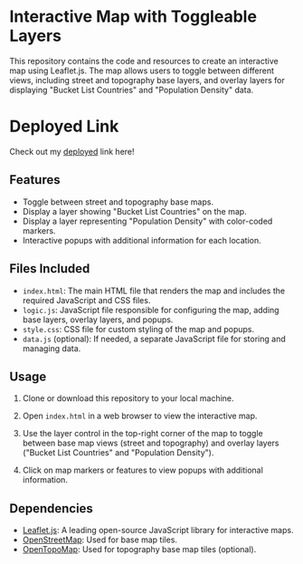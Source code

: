 # Interactive Map with Toggleable Layers

This repository contains the code and resources to create an interactive map using Leaflet.js. The map allows users to toggle between different views, including street and topography base layers, and overlay layers for displaying "Bucket List Countries" and "Population Density" data.

# Deployed Link
Check out my [deployed](https://ashley-ley.github.io/travel-bucket-list/) link here!

## Features

- Toggle between street and topography base maps.
- Display a layer showing "Bucket List Countries" on the map.
- Display a layer representing "Population Density" with color-coded markers.
- Interactive popups with additional information for each location.

## Files Included

- `index.html`: The main HTML file that renders the map and includes the required JavaScript and CSS files.
- `logic.js`: JavaScript file responsible for configuring the map, adding base layers, overlay layers, and popups.
- `style.css`: CSS file for custom styling of the map and popups.
- `data.js` (optional): If needed, a separate JavaScript file for storing and managing data.

## Usage

1. Clone or download this repository to your local machine.

2. Open `index.html` in a web browser to view the interactive map.

3. Use the layer control in the top-right corner of the map to toggle between base map views (street and topography) and overlay layers ("Bucket List Countries" and "Population Density").

4. Click on map markers or features to view popups with additional information.

## Dependencies

- [Leaflet.js](https://leafletjs.com/): A leading open-source JavaScript library for interactive maps.
- [OpenStreetMap](https://www.openstreetmap.org/): Used for base map tiles.
- [OpenTopoMap](https://opentopomap.org/): Used for topography base map tiles (optional).
